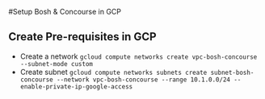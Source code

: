 #Setup Bosh & Concourse in GCP

## Create Pre-requisites in GCP
- Create a network
`gcloud compute networks create vpc-bosh-concourse --subnet-mode custom`
- Create subnet
`gcloud compute networks subnets create subnet-bosh-concourse --network vpc-bosh-concourse --range 10.1.0.0/24 --enable-private-ip-google-access`
